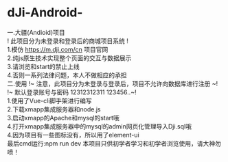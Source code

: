 # dJi-Android-
一.大疆(Andioid)项目</br>
! 此项目分为未登录和登录后的商城项目系统 !</br>
1.模仿 https://m.dji.com/cn 项目官网</br>
2.纯js原生技术实现整个页面的交互与数据展示</br>
3.请浏览和start的禁止上线</br>
4.否则一系列法律问题，本人不做相应的承担</br>
二.使用
!~ 注意，此项目分为未登录与登录后，项目不允许向数据库进行注册 ~!</br>
!~ 默认登录账号与密码  12312312311 123456..~!</br>
1.使用了Vue-cli脚手架进行编写</br>
2.下载xmapp集成服务器和node.js</br>
3.启动xmapp的Apache和mysql的start哦</br>
4.打开xmapp集成服务器中的mysql的admin网页化管理导入Dji.sql哦</br>
4.因为项目有一些图标没有，所以用了element-ui</br>
最后cmd运行:npm run dev
本项目只供初学者学习和初学者浏览使用，请大神勿喷！
